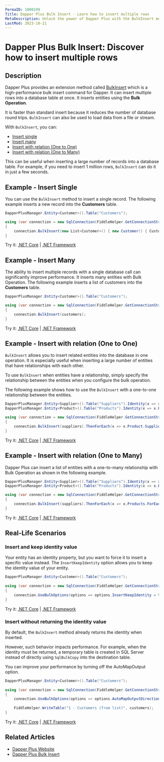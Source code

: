 ```yaml
---
PermaID: 1000199
Title: Dapper Plus Bulk Insert - Learn how to insert multiple rows
MetaDescription: Unlock the power of Dapper Plus with the BulkInsert method to insert multiple rows from a table. Learn how to use the simplest and fastest way to insert rows from a database table without writing any SQL.
LastMod: 2023-10-21
---
```


# Dapper Plus Bulk Insert: Discover how to insert multiple rows

## Description

Dapper Plus provides an extension method called [BulkInsert](https://dapper-plus.net/bulk-insert) which is a high-performance bulk insert command for Dapper. It can insert multiple rows into a database table at once. It inserts entities using the **Bulk Operation**.

It is faster than standard insert because it reduces the number of database round trips. `BulkInsert` can also be used to load data from a file or stream.

With `BulkInsert`, you can:

- [Insert single](#example-insert-single)
- [Insert many](#example-insert-many)
- [Insert with relation (One to One)](#example-insert-with-relation-one-to-one)
- [Insert with relation (One to Many)](#example-insert-with-relation-one-to-many)

This can be useful when inserting a large number of records into a database table. For example, if you need to insert 1 million rows, `BulkInsert` can do it in just a few seconds.

## Example - Insert Single

You can use the `BulkInsert` method to insert a single record. The following example inserts a new record into the **Customers** table.

```csharp
DapperPlusManager.Entity<Customer>().Table("Customers"); 

using (var connection = new SqlConnection(FiddleHelper.GetConnectionStringSqlServerW3Schools()))
{
    connection.BulkInsert(new List<Customer>() { new Customer() { CustomerName = "ExampleBulkInsert", ContactName = "Example Name :" +  1}});
}        
```

Try it: [.NET Core](https://dotnetfiddle.net/jPJxKl) | [.NET Framework](https://dotnetfiddle.net/swvvDb)

## Example - Insert Many

The ability to insert multiple records with a single database call can significantly improve performance. It inserts many entities with Bulk Operation. The following example inserts a list of customers into the **Customers** table.

```csharp
DapperPlusManager.Entity<Customer>().Table("Customers"); 

using (var connection = new SqlConnection(FiddleHelper.GetConnectionStringSqlServerW3Schools()))
{
    connection.BulkInsert(customers);
}
```
Try it: [.NET Core](https://dotnetfiddle.net/jPY8xy) | [.NET Framework](https://dotnetfiddle.net/3Z4SzH)

## Example - Insert with relation (One to One)

`BulkInsert` allows you to insert related entities into the database in one operation. It is especially useful when inserting a large number of entities that have relationships with each other. 

To use `BulkInsert` when entities have a relationship, simply specify the relationship between the entities when you configure the bulk operation.

The following example shows how to use the `BulkInsert` with a one-to-one relationship between the entities.

```csharp    
DapperPlusManager.Entity<Supplier>().Table("Suppliers").Identity(x => x.SupplierID);
DapperPlusManager.Entity<Product>().Table("Products").Identity(x => x.ProductID);

using (var connection = new SqlConnection(FiddleHelper.GetConnectionStringSqlServerW3Schools()))
{    
    connection.BulkInsert(suppliers).ThenForEach(x => x.Product.SupplierID = x.SupplierID).ThenBulkInsert(x => x.Product);
}    
```
Try it: [.NET Core](https://dotnetfiddle.net/9EwA7g) | [.NET Framework](https://dotnetfiddle.net/tEZywR)

## Example - Insert with relation (One to Many)

Dapper Plus can insert a list of entities with a one-to-many relationship with Bulk Operation as shown in the following example.

```csharp    
DapperPlusManager.Entity<Supplier>().Table("Suppliers").Identity(x => x.SupplierID); 
DapperPlusManager.Entity<Product>().Table("Products").Identity(x => x.ProductID);     

using (var connection = new SqlConnection(FiddleHelper.GetConnectionStringSqlServerW3Schools()))
{    
    connection.BulkInsert(suppliers).ThenForEach(x => x.Products.ForEach(y => y.SupplierID =  x.SupplierID)).ThenBulkInsert(x => x.Products);
}
```
Try it: [.NET Core](https://dotnetfiddle.net/4EG5mH) | [.NET Framework](https://dotnetfiddle.net/NbCYoZ)

## Real-Life Scenarios

### Insert and keep identity value

Your entity has an identity property, but you want to force it to insert a specific value instead. The `InsertKeepIdentity` option allows you to keep the identity value of your entity.

```csharp
DapperPlusManager.Entity<Customer>().Table("Customers"); 
        
using (var connection = new SqlConnection(FiddleHelper.GetConnectionStringSqlServerW3Schools()))
{
    connection.UseBulkOptions(options => options.InsertKeepIdentity = true).BulkInsert(customers);
}    
```

Try it: [.NET Core](https://dotnetfiddle.net/SxF6Eb) | [.NET Framework](https://dotnetfiddle.net/9YcUe8)

### Insert without returning the identity value

By default, the `BulkInsert` method already returns the identity when inserted.

However, such behavior impacts performance. For example, when the identity must be returned, a temporary table is created in SQL Server instead of directly using `SqlBulkCopy` into the destination table.

You can improve your performance by turning off the AutoMapOutput option.

```csharp
DapperPlusManager.Entity<Customer>().Table("Customers"); 
        
using (var connection = new SqlConnection(FiddleHelper.GetConnectionStringSqlServerW3Schools()))
{
    connection.UseBulkOptions(options => options.AutoMapOutputDirection = false).BulkInsert(customers);
            
    FiddleHelper.WriteTable("1 - Customers (from list)", customers);
}
```

Try it: [.NET Core](https://dotnetfiddle.net/lDwDOS) | [.NET Framework](https://dotnetfiddle.net/Zbf1Qk)

## Related Articles

- [Dapper Plus Website](https://dapper-plus.net/)
- [Dapper Plus Bulk Insert](https://dapper-plus.net/bulk-insert)
